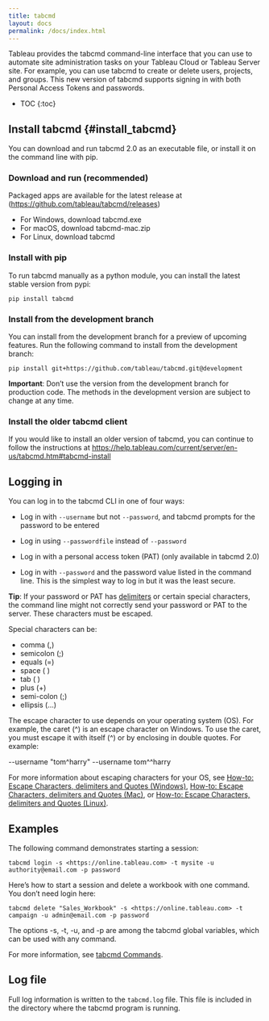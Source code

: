 ```yaml
---
title: tabcmd
layout: docs
permalink: /docs/index.html
---
```


Tableau provides the tabcmd command-line interface that you can use to automate site administration tasks on your Tableau Cloud or Tableau Server site. For example, you can use tabcmd to create or delete users, projects, and groups.
This new version of tabcmd supports signing in with both Personal Access Tokens and passwords.

* TOC
{:toc}


## Install tabcmd {#install_tabcmd}
You can download and run tabcmd 2.0 as an executable file, or install it on the command line with pip.

### Download and run (recommended)
Packaged apps are available for the latest release at (https://github.com/tableau/tabcmd/releases)
* For Windows, download tabcmd.exe
* For macOS, download tabcmd-mac.zip
* For Linux, download tabcmd

### Install with pip 
To run tabcmd manually as a python module, you can install the latest stable version from pypi:

```shell
pip install tabcmd
```

### Install from the development branch
You can install from the development branch for a preview of upcoming features. Run the following command to install from the development branch:

```shell
pip install git+https://github.com/tableau/tabcmd.git@development
```

<div class="alert alert-info">
<strong>Important</strong>: Don’t use the version from the development branch for production code. The methods in the development version are subject to change at any time.</div>

### Install the older tabcmd client
If you would like to install an older version of tabcmd, you can continue to follow the instructions at https://help.tableau.com/current/server/en-us/tabcmd.htm#tabcmd-install

## Logging in

You can log in to the tabcmd CLI in one of four ways:

  * Log in with `--username` but not `--password`, and tabcmd prompts for the password to be entered 


  * Log in using `--passwordfile` instead of `--password`

  * Log in with a personal access token (PAT) (only available in tabcmd 2.0)

  * Log in with `--password` and the password value listed in the command line. This is the simplest way to log in but it was the least secure.

<div class="alert alert-info">
<strong>Tip</strong>: If your password or PAT has <a href="https://en.wikipedia.org/wiki/Delimiter">delimiters</a> or certain special characters, the command line might not correctly send your password or PAT to the server. These characters must be escaped. 

Special characters can be:

 * comma (,)
 * semicolon (;)
 * equals (=)
 * space ( )
 * tab (    )
 * plus (+)
 * semi-colon (;)
 * ellipsis (...)

The escape character to use depends on your operating system (OS). For example, the caret (^) is an escape character on Windows. To use the caret, you must escape it with itself (^) or by enclosing in double quotes. For example: 

--username "tom^harry"
--username tom^^harry

For more information about escaping characters for your OS, see <a href="https://ss64.com/nt/syntax-esc.html">How-to: Escape Characters, delimiters and Quotes (Windows)</a>, <a href="https://ss64.com/osx/syntax-quoting.html">How-to: Escape Characters, delimiters and Quotes (Mac)</a>, or <a href="https://ss64.com/bash/syntax-quoting.html">How-to: Escape Characters, delimiters and Quotes (Linux)</a>.
</div>


## Examples
The following command demonstrates starting a session:

```shell
tabcmd login -s <https://online.tableau.com> -t mysite -u authority@email.com -p password
```

Here’s how to start a session and delete a workbook with one command. You don’t need login here:

```shell
tabcmd delete "Sales_Workbook" -s <https://online.tableau.com> -t campaign -u admin@email.com -p password
```

The options -s, -t, -u, and -p are among the tabcmd global variables, which can be used with any command.

For more information, see [tabcmd Commands](tabcmd_cmd).

## Log file
Full log information is written to the `tabcmd.log` file. This file is included in the directory where the tabcmd program is running.